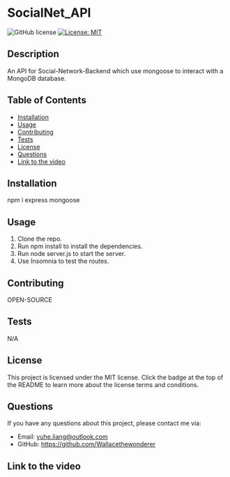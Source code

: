 # SocialNet_API

![GitHub license](https://img.shields.io/badge/license-MIT-blue.svg)
[![License: MIT](https://img.shields.io/badge/License-MIT-yellow.svg)](https://choosealicense.com/licenses)

## Description

An API for Social-Network-Backend which use mongoose to interact with a MongoDB database.

## Table of Contents

- [Installation](##installation)
- [Usage](##usage)
- [Contributing](##contributing)
- [Tests](##tests)
- [License](##license)
- [Questions](##questions)
- [Link to the video](##link-to-the-video)

## Installation

npm i express mongoose

## Usage

1. Clone the repo.
2. Run npm install to install the dependencies.
3. Run node server.js to start the server.
4. Use Insomnia to test the routes.


## Contributing

OPEN-SOURCE

## Tests

N/A

## License

This project is licensed under the MIT license. Click the badge at the top of the README to learn more about the license terms and conditions.

## Questions

If you have any questions about this project, please contact me via:

- Email: yuhe.liang@outlook.com
- GitHub: https://github.com/Wallacethewonderer

## Link to the video

